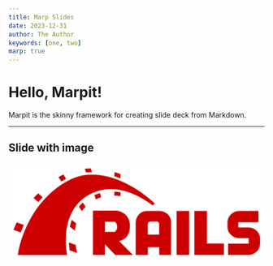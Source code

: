 ```yaml
---
title: Marp Slides
date: 2023-12-31
author: The Author
keywords: [one, two]
marp: true
---
```


# Hello, Marpit!

Marpit is the skinny framework for creating slide deck from Markdown.

---

## Slide with image

![Ruby on Rails logo](../chapter-1/figures/Ruby_On_Rails_Logo.png)
